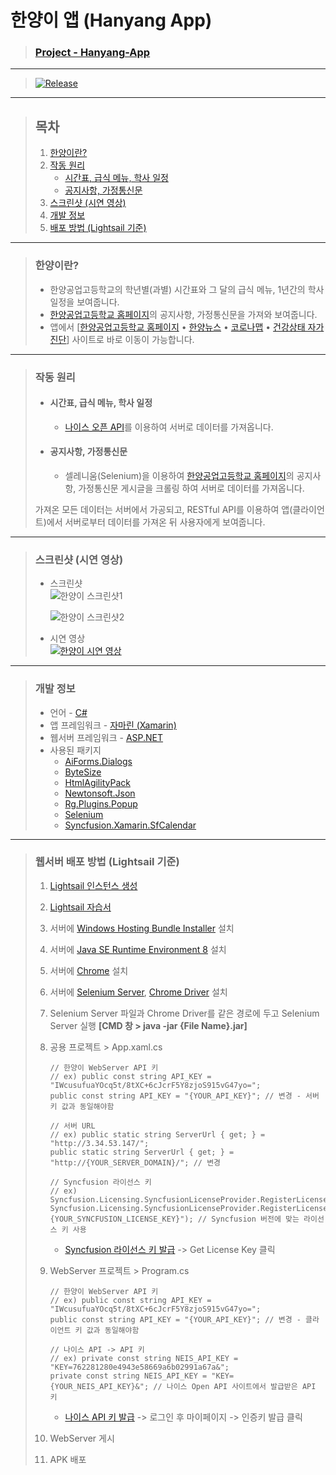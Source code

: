 # **한양이 앱 (Hanyang App)**

> ### **[Project - Hanyang-App](http://banb.work/Project/Hanyang-App)**

---

> [![Release](https://img.shields.io/badge/Release-v1.0.0-2F9D27?style=for-the-badge&logo=GitLab&logoColor=white)](https://gitlab.com/BanB3515/Hanyang-App/-/releases)

---

> ## **목차**
>
> 1. [한양이란?](#한양이란)
> 2. [작동 원리](#작동-원리)
>     - [시간표, 급식 메뉴, 학사 일정](#시간표-급식-메뉴-학사-일정)
>     - [공지사항, 가정통신문](#공지사항-가정통신문)
> 3. [스크린샷 (시연 영상)](#스크린샷-시연-영상)
> 4. [개발 정보](#개발-정보)
> 5. [배포 방법 (Lightsail 기준)](#배포-방법-Lightsail-기준)

---

> ### **한양이란?**
>
> -   한양공업고등학교의 학년별(과별) 시간표와 그 달의 급식 메뉴, 1년간의 학사 일정을 보여줍니다.
> -   [한양공업고등학교 홈페이지](http://hanyang.sen.hs.kr/index.do)의 공지사항, 가정통신문을 가져와 보여줍니다.
> -   앱에서 [[한양공업고등학교 홈페이지](http://hanyang.sen.hs.kr/index.do) • [한양뉴스](http://www.hanyangnews.com/) • [코로나맵](https://coronamap.site/) • [건강상태 자가진단](https://hcs.eduro.go.kr/#/loginWithUserInfo)] 사이트로 바로 이동이 가능합니다.

---

> ### **작동 원리**
>
> -   #### **시간표, 급식 메뉴, 학사 일정**
>
>     -   [나이스 오픈 API](https://open.neis.go.kr/portal/guide/apiIntroPage.do)를 이용하여 서버로 데이터를 가져옵니다.
>
> -   #### **공지사항, 가정통신문**
>     -   셀레니움(Selenium)을 이용하여 [한양공업고등학교 홈페이지](http://hanyang.sen.hs.kr/index.do)의 공지사항, 가정통신문 게시글을 크롤링 하여 서버로 데이터를 가져옵니다.
>
> 가져온 모든 데이터는 서버에서 가공되고, RESTful API를 이용하여 앱(클라이언트)에서 서버로부터 데이터를 가져온 뒤 사용자에게 보여줍니다.

---

> ### **스크린샷 (시연 영상)**
>
> -   스크린샷  
>     ![한양이 스크린샷1](https://gitlab.com/BanB3515/Hanyang-App/-/raw/main/Screenshots/Screenshot1.png)
>
>     ![한양이 스크린샷2](https://gitlab.com/BanB3515/Hanyang-App/-/raw/main/Screenshots/Screenshot2.png)
>
> -   시연 영상  
>     [![한양이 시연 영상](https://img.youtube.com/vi/2rMCJMG5Ohc/0.jpg)](https://youtu.be/2rMCJMG5Ohc)

---

> ### **개발 정보**
>
> -   언어 - [C#](https://docs.microsoft.com/ko-kr/dotnet/csharp/)
> -   앱 프레임워크 - [자마린 (Xamarin)](https://docs.microsoft.com/ko-kr/xamarin/get-started/what-is-xamarin)
> -   웹서버 프레임워크 - [ASP.NET](https://dotnet.microsoft.com/apps/aspnet)
> -   사용된 패키지
>     -   [AiForms.Dialogs](https://github.com/muak/AiForms.Dialogs)
>     -   [ByteSize](https://github.com/omar/ByteSize)
>     -   [HtmlAgilityPack](https://html-agility-pack.net/)
>     -   [Newtonsoft.Json](https://www.newtonsoft.com/json)
>     -   [Rg.Plugins.Popup](https://github.com/rotorgames/Rg.Plugins.Popup)
>     -   [Selenium](https://www.selenium.dev/)
>     -   [Syncfusion.Xamarin.SfCalendar](https://www.syncfusion.com/)

---

> ### **웹서버 배포 방법 (Lightsail 기준)**
>
> 1. [Lightsail 인스턴스 생성](https://lightsail.aws.amazon.com/ls/webapp/home/instances)
> 2. [Lightsail 자습서](https://aws.amazon.com/ko/getting-started/hands-on/host-net-web-app/)
> 3. 서버에 [Windows Hosting Bundle Installer](https://dotnet.microsoft.com/download/dotnet-core/thank-you/runtime-aspnetcore-3.1.8-windows-hosting-bundle-installer) 설치
> 4. 서버에 [Java SE Runtime Environment 8](https://www.java.com/ko/download/) 설치
> 5. 서버에 [Chrome](https://www.google.com/chrome/) 설치
> 6. 서버에 [Selenium Server](https://www.selenium.dev/downloads/), [Chrome Driver](https://sites.google.com/a/chromium.org/chromedriver/downloads) 설치
> 7. Selenium Server 파일과 Chrome Driver를 같은 경로에 두고 Selenium Server 실행 **[CMD 창 > java -jar {File Name}.jar]**
> 8. 공용 프로젝트 > App.xaml.cs
>
>     ```
>     // 한양이 WebServer API 키
>     // ex) public const string API_KEY = "IWcusufuaYOcq5t/8tXC+6cJcrF5Y8zjoS915vG47yo=";
>     public const string API_KEY = "{YOUR_API_KEY}"; // 변경 - 서버 키 값과 동일해야함
>
>     // 서버 URL
>     // ex) public static string ServerUrl { get; } = "http://3.34.53.147/";
>     public static string ServerUrl { get; } = "http://{YOUR_SERVER_DOMAIN}/"; // 변경
>
>     // Syncfusion 라이선스 키
>     // ex) Syncfusion.Licensing.SyncfusionLicenseProvider.RegisterLicense("MzIxNDcyQDMxMzgyZTMyMmUzMFBtUlVqRXZOamx0bUYrY0llanFSR09ZbnBHSmpONVcvcDJDM0Y3NGI2am82");
>     Syncfusion.Licensing.SyncfusionLicenseProvider.RegisterLicense("{YOUR_SYNCFUSION_LICENSE_KEY}"); // Syncfusion 버전에 맞는 라이선스 키 사용
>     ```
>
>     - [Syncfusion 라이선스 키 발급](https://www.syncfusion.com/account/downloads) -> Get License Key 클릭
>
> 9. WebServer 프로젝트 > Program.cs
>
>     ```
>     // 한양이 WebServer API 키
>     // ex) public const string API_KEY = "IWcusufuaYOcq5t/8tXC+6cJcrF5Y8zjoS915vG47yo=";
>     public const string API_KEY = "{YOUR_API_KEY}"; // 변경 - 클라이언트 키 값과 동일해야함
>
>     // 나이스 API -> API 키
>     // ex) private const string NEIS_API_KEY = "KEY=762281280e4943e58669a6b02991a67a&";
>     private const string NEIS_API_KEY = "KEY={YOUR_NEIS_API_KEY}&"; // 나이스 Open API 사이트에서 발급받은 API 키
>     ```
>
>     - [나이스 API 키 발급](https://open.neis.go.kr/portal/mainPage.do) -> 로그인 후 마이페이지 -> 인증키 발급 클릭
>
> 10. WebServer 게시
> 11. APK 배포
